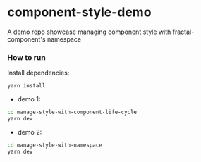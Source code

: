 # component-style-demo

A demo repo showcase managing component style with fractal-component's namespace

### How to run

Install dependencies:

```bash
yarn install
```

- demo 1: 
```bash
cd manage-style-with-component-life-cycle
yarn dev
```

- demo 2: 
```bash
cd manage-style-with-namespace
yarn dev
```
